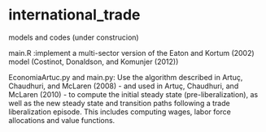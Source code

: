 # international_trade
models and codes (under construcion)

main.R :implement a multi-sector version of the Eaton and Kortum (2002) model (Costinot, Donaldson, and Komunjer (2012))

 
EconomiaArtuc.py and main.py: Use the algorithm described in Artuç, Chaudhuri, and McLaren (2008) - and used in
Artuç, Chaudhuri, and McLaren (2010) - to compute the initial steady state (pre-liberalization),
as well as the new steady state and transition paths following a trade liberalization episode.
This includes computing wages, labor force allocations and value functions.
